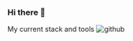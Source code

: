 ### Hi there 👋
My current stack and tools
![github](https://user-images.githubusercontent.com/61656739/227722727-f454297c-3af9-444b-a414-1f635b6a83fc.png)

<!--
**MateuszWasik1/MateuszWasik1** is a ✨ _special_ ✨ repository because its `README.md` (this file) appears on your GitHub profile.

Here are some ideas to get you started:

- 🔭 I’m currently working on ...
- 🌱 I’m currently learning ...
- 👯 I’m looking to collaborate on ...
- 🤔 I’m looking for help with ...
- 💬 Ask me about ...
- 📫 How to reach me: ...
- 😄 Pronouns: ...
- ⚡ Fun fact: ...
-->
